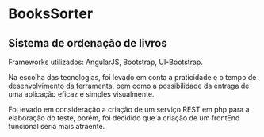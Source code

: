# BooksSorter

## Sistema de ordenação de livros

Frameworks utilizados: AngularJS, Bootstrap, UI-Bootstrap.

Na escolha das tecnologias, foi levado em conta a praticidade e o tempo de desenvolvimento da ferramenta, bem como a possibilidade da entraga de uma aplicação eficaz e simples visualmente.

Foi levado em consideração a criação de um serviço REST em php para a elaboração do teste, porém, foi decidido que a criação de um frontEnd funcional seria mais atraente.
